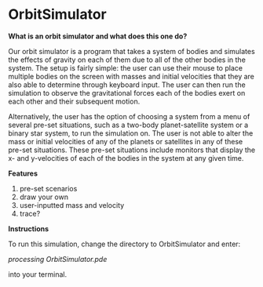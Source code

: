 # OrbitSimulator

<b>What is an orbit simulator and what does this one do?</b>

Our orbit simulator is a program that takes a system of bodies and simulates the effects of gravity on each of them due to all of the other bodies in the system. The setup is fairly simple: the user can use their mouse to place multiple bodies on the screen with masses and initial velocities that they are also able to determine through keyboard input. The user can then run the simulation to observe the gravitational forces each of the bodies exert on each other and their subsequent motion.

Alternatively, the user has the option of choosing a system from a menu of several pre-set situations, such as a two-body planet-satellite system or a binary star system, to run the simulation on.  The user is not able to alter the mass or initial velocities of any of the planets or satellites in any of these pre-set situations. These pre-set situations include monitors that display the x- and y-velocities of each of the bodies in the system at any given time.

<b>Features</b>

<ol>
  <li>pre-set scenarios</li>
  <li>draw your own</li>
  <li>user-inputted mass and velocity</li>
  <li>trace?</li>
</ol>

<b>Instructions</b>

To run this simulation, change the directory to OrbitSimulator and enter:

<i>processing OrbitSimulator.pde</i>

into your terminal.
